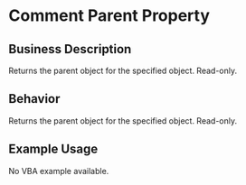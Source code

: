 # Comment Parent Property

## Business Description
Returns the parent object for the specified object. Read-only.

## Behavior
Returns the parent object for the specified object. Read-only.

## Example Usage
No VBA example available.